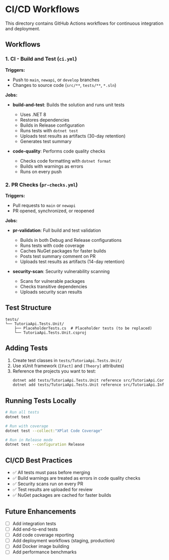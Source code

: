 # CI/CD Workflows

This directory contains GitHub Actions workflows for continuous integration and deployment.

## Workflows

### 1. CI - Build and Test (`ci.yml`)

**Triggers:**
- Push to `main`, `newapi`, or `develop` branches
- Changes to source code (`src/**`, `tests/**`, `*.sln`)

**Jobs:**
- **build-and-test**: Builds the solution and runs unit tests
  - Uses .NET 8
  - Restores dependencies
  - Builds in Release configuration
  - Runs tests with `dotnet test`
  - Uploads test results as artifacts (30-day retention)
  - Generates test summary

- **code-quality**: Performs code quality checks
  - Checks code formatting with `dotnet format`
  - Builds with warnings as errors
  - Runs on every push

### 2. PR Checks (`pr-checks.yml`)

**Triggers:**
- Pull requests to `main` or `newapi`
- PR opened, synchronized, or reopened

**Jobs:**
- **pr-validation**: Full build and test validation
  - Builds in both Debug and Release configurations
  - Runs tests with code coverage
  - Caches NuGet packages for faster builds
  - Posts test summary comment on PR
  - Uploads test results as artifacts (14-day retention)

- **security-scan**: Security vulnerability scanning
  - Scans for vulnerable packages
  - Checks transitive dependencies
  - Uploads security scan results

## Test Structure

```
tests/
└── TutoriaApi.Tests.Unit/
    ├── PlaceholderTests.cs  # Placeholder tests (to be replaced)
    └── TutoriaApi.Tests.Unit.csproj
```

## Adding Tests

1. Create test classes in `tests/TutoriaApi.Tests.Unit/`
2. Use xUnit framework (`[Fact]` and `[Theory]` attributes)
3. Reference the projects you want to test:
   ```bash
   dotnet add tests/TutoriaApi.Tests.Unit reference src/TutoriaApi.Core
   dotnet add tests/TutoriaApi.Tests.Unit reference src/TutoriaApi.Infrastructure
   ```

## Running Tests Locally

```bash
# Run all tests
dotnet test

# Run with coverage
dotnet test --collect:"XPlat Code Coverage"

# Run in Release mode
dotnet test --configuration Release
```

## CI/CD Best Practices

- ✅ All tests must pass before merging
- ✅ Build warnings are treated as errors in code quality checks
- ✅ Security scans run on every PR
- ✅ Test results are uploaded for review
- ✅ NuGet packages are cached for faster builds

## Future Enhancements

- [ ] Add integration tests
- [ ] Add end-to-end tests
- [ ] Add code coverage reporting
- [ ] Add deployment workflows (staging, production)
- [ ] Add Docker image building
- [ ] Add performance benchmarks
